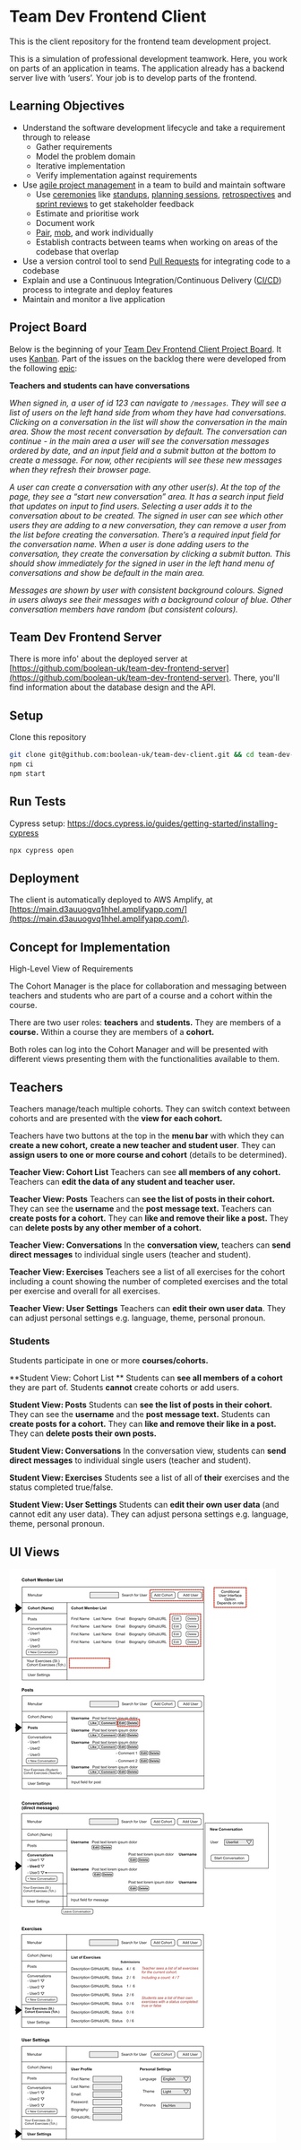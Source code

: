 # Team Dev Frontend Client

This is the client repository for the frontend team development project.

This is a simulation of professional development teamwork. Here, you work on parts of an application in teams. The application already has a backend server live with ‘users’. Your job is to develop parts of the frontend.

## Learning Objectives

- Understand the software development lifecycle and take a requirement through to release
  - Gather requirements
  - Model the problem domain
  - Iterative implementation
  - Verify implementation against requirements
- Use [agile project management](https://www.atlassian.com/agile/project-management) in a team to build and maintain software
  - Use [ceremonies](https://www.atlassian.com/agile/scrum/ceremonies) like [standups](https://www.atlassian.com/agile/scrum/standups), [planning sessions](https://www.atlassian.com/agile/scrum/sprint-planning), [retrospectives](https://www.atlassian.com/agile/scrum/retrospectives) and [sprint reviews](https://www.atlassian.com/agile/scrum/sprint-reviews) to get stakeholder feedback
  - Estimate and prioritise work
  - Document work
  - [Pair](https://www.agile-academy.com/en/agile-dictionary/pair-programming/), [mob](https://www.agilealliance.org/glossary/mob-programming), and work individually
  - Establish contracts between teams when working on areas of the codebase that overlap
- Use a version control tool to send [Pull Requests](https://www.atlassian.com/git/tutorials/making-a-pull-request) for integrating code to a codebase
- Explain and use a Continuous Integration/Continuous Delivery ([CI/CD](https://www.redhat.com/en/topics/devops/what-is-ci-cd)) process to integrate and deploy features
- Maintain and monitor a live application

## Project Board

Below is the beginning of your [Team Dev Frontend Client Project Board](https://github.com/orgs/boolean-uk/projects/6). It uses [Kanban](https://www.atlassian.com/agile/kanban). Part of the issues on the backlog there were developed from the following [epic](https://www.atlassian.com/agile/project-management/epics):

**Teachers and students can have conversations**

_When signed in, a user of id 123 can navigate to `/messages`. They will see a list of users on the left hand side from whom they have had conversations. Clicking on a conversation in the list will show the conversation in the main area. Show the most recent conversation by default. The conversation can continue - in the main area a user will see the conversation messages ordered by date, and an input field and a submit button at the bottom to create a message. For now, other recipients will see these new messages when they refresh their browser page._

_A user can create a conversation with any other user(s). At the top of the page, they see a “start new conversation” area. It has a search input field that updates on input to find users. Selecting a user adds it to the conversation about to be created. The signed in user can see which other users they are adding to a new conversation, they can remove a user from the list before creating the conversation. There’s a required input field for the conversation name. When a user is done adding users to the conversation, they create the conversation by clicking a submit button. This should show immediately for the signed in user in the left hand menu of conversations and show be default in the main area._

_Messages are shown by user with consistent background colours. Signed in users always see their messages with a background colour of blue. Other conversation members have random (but consistent colours)._

## Team Dev Frontend Server

There is more info' about the deployed server at [https://github.com/boolean-uk/team-dev-frontend-server](https://github.com/boolean-uk/team-dev-frontend-server). There, you'll find information about the database design and the API.

## Setup

Clone this repository

```sh
git clone git@github.com:boolean-uk/team-dev-client.git && cd team-dev-client
npm ci
npm start
```

## Run Tests

Cypress setup: https://docs.cypress.io/guides/getting-started/installing-cypress

```sh
npx cypress open
```

## Deployment

The client is automatically deployed to AWS Amplify, at [https://main.d3auuogvq1hhel.amplifyapp.com/](https://main.d3auuogvq1hhel.amplifyapp.com/).


## Concept for Implementation
High-Level View of Requirements

The Cohort Manager is the place for collaboration and messaging between teachers and students who are part of a course and a cohort within the course.

There are two user roles: **teachers** and **students.** They are members of a **course.** Within a course they are members of a **cohort.**

Both roles can log into the Cohort Manager and will be presented with different views presenting them with the functionalities available to them.

## Teachers
Teachers manage/teach multiple cohorts. They can switch context between cohorts and are presented with the **view for each cohort.**

Teachers have two buttons at the top in the **menu bar** with which they can **create a new cohort,** **create a new teacher and student user**. They can **assign users to one or more course and cohort** (details to be determined).

**Teacher View: Cohort List**
Teachers can see **all members of any cohort.** Teachers can **edit the data of any student and teacher user.**

**Teacher View: Posts**
Teachers can **see the list of posts in their cohort.** They can see the **username** and the **post message text.**
Teachers can **create posts for a cohort.** They can **like and remove their like a post.** They can **delete posts by any other member of a cohort.**

**Teacher View: Conversations**
In the **conversation view,** teachers can **send direct messages** to individual single users (teacher and student).

**Teacher View: Exercises**
Teachers see a list of all exercises for the cohort including a count showing the number of completed exercises and the total per exercise and overall for all exercises.

**Teacher View: User Settings**
Teachers can **edit their own user data**.
They can adjust personal settings e.g. language, theme, personal pronoun.


### Students
Students participate in one or more **courses/cohorts.**

**Student View: Cohort List **
Students can **see all members of a cohort** they are part of.
Students **cannot** create cohorts or add users.

**Student View: Posts**
Students can **see the list of posts in their cohort.** They can see the **username** and the **post message text.**
Students can **create posts for a cohort.** They can **like and  remove their like in a post.** They can **delete posts their own posts.**

**Student View: Conversations**
In the conversation view, students can **send direct messages** to individual single users (teacher and student).

**Student View: Exercises**
Students see a list of all of **their** exercises and the status completed true/false.

**Student View: User Settings**
Students can **edit their own user data** (and cannot edit any user data).
They can adjust persona settings e.g. language, theme, personal pronoun.


## UI Views

![UI Concept](/concept/cohort-manager-ui-concept.jpg)
